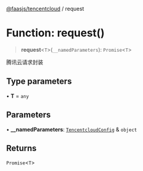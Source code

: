 [@faasjs/tencentcloud](../README.md) / request

# Function: request()

> **request**\<`T`\>(`__namedParameters`): `Promise`\<`T`\>

腾讯云请求封装

## Type parameters

• **T** = `any`

## Parameters

• **\_\_namedParameters**: [`TencentcloudConfig`](../type-aliases/TencentcloudConfig.md) & `object`

## Returns

`Promise`\<`T`\>
